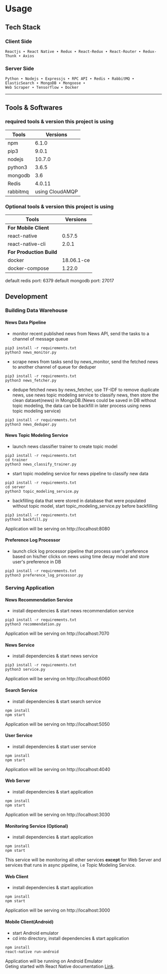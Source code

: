 # Usage

## Tech Stack

### Client Side

    Reactjs ∙ React Native ∙ Redux ∙ React-Redux ∙ React-Router ∙ Redux-Thunk ∙ Axios

### Server Side

    Python ∙ Nodejs ∙ Expressjs ∙ RPC API ∙ Redis ∙ RabbitMQ ∙ ElasticSearch ∙ MongoDB ∙ Mongoose ∙
    Web Scraper ∙ Tensorflow ∙ Docker

---

## Tools & Softwares

### required tools & version this project is using

| Tools    | Versions        |
| -------- | --------------- |
| npm      | 6.1.0           |
| pip3     | 9.0.1           |
| nodejs   | 10.7.0          |
| python3  | 3.6.5           |
| mongodb  | 3.6             |
| Redis    | 4.0.11          |
| rabbitmq | using CloudAMQP |

### Optional tools & version this project is using

| Tools                    | Versions   |
| ------------------------ | ---------- |
| **For Mobile Client**    |
| react-native             | 0.57.5     |
| react-native-cli         | 2.0.1      |
| **For Production Build** |
| docker                   | 18.06.1-ce |
| docker-compose           | 1.22.0     |

default redis port: 6379
default mongodb port: 27017

## Development

### Building Data Warehouse

#### News Data Pipeline

- monitor recent published news from News API, send the tasks to a channel of message queue

```terminal
pip3 install -r requirements.txt
python3 news_monitor.py
```

- scrape news from tasks send by news_monitor, send the fetched news to another channel of queue for deduper

```terminal
pip3 install -r requirements.txt
python3 news_fetcher.py
```

- dedupe fetched news by news_fetcher, use TF-IDF to remove duplicate news, use news topic modeling service to classify news, then store the clean dataset(news) in MongoDB.(News could be saved in DB without topic modeling, the data can be backfill in later process using news topic modeling service)

```terminal
pip3 install -r requirements.txt
python3 news_deduper.py
```

#### News Topic Modeling Service

- launch news classifier trainer to create topic model

```terminal
pip3 install -r requirements.txt
cd trainer
python3 news_classify_trainer.py
```

- start topic modeling service for news pipeline to classify new data

```terminal
pip3 install -r requirements.txt
cd server
python3 topic_modeling_service.py
```

- backfilling data that were stored in database that were populated without topic model, start topic_modeling_service.py before backfilling

```terminal
pip3 install -r requirements.txt
python3 backfill.py
```

Application will be serving on http://localhost:8080

#### Preference Log Processor

- launch click log processor pipeline that process user's preference based on his/her clicks on news using time decay model and store user's preference in DB

```terminal
pip3 install -r requirements.txt
python3 preference_log_processor.py
```

### Serving Application

#### News Recommendation Service

- install dependencies & start news recommendation service

```terminal
pip3 install -r requirements.txt
python3 recommendation.py
```

Application will be serving on http://localhost:7070

#### News Service

- install dependencies & start news service

```terminal
pip3 install -r requirements.txt
python3 service.py
```

Application will be serving on http://localhost:6060

#### Search Service

- install dependencies & start search service

```terminal
npm install
npm start
```

Application will be serving on http://localhost:5050

#### User Service

- install dependencies & start user service

```terminal
npm install
npm start
```

Application will be serving on http://localhost:4040

#### Web Server

- install dependencies & start application

```terminal
npm install
npm start
```

Application will be serving on http://localhost:3030

#### Monitoring Service (Optional)

- install dependencies & start application

```terminal
npm install
npm start
```

This service will be monitoring all other services **except** for Web Server and services that runs in async pipeline, i.e Topic Modeling Service.

#### Web Client

- install dependencies & start application

```terminal
npm install
npm start
```

Application will be serving on http://localhost:3000

#### Mobile Client(Android)

- start Android emulator
- cd into directory, install dependencies & start application

```terminal
npm install
react-native run-android
```

Application will be running on Android Emulator  
Geting started with React Native documentation [Link](https://facebook.github.io/react-native/docs/getting-started).
